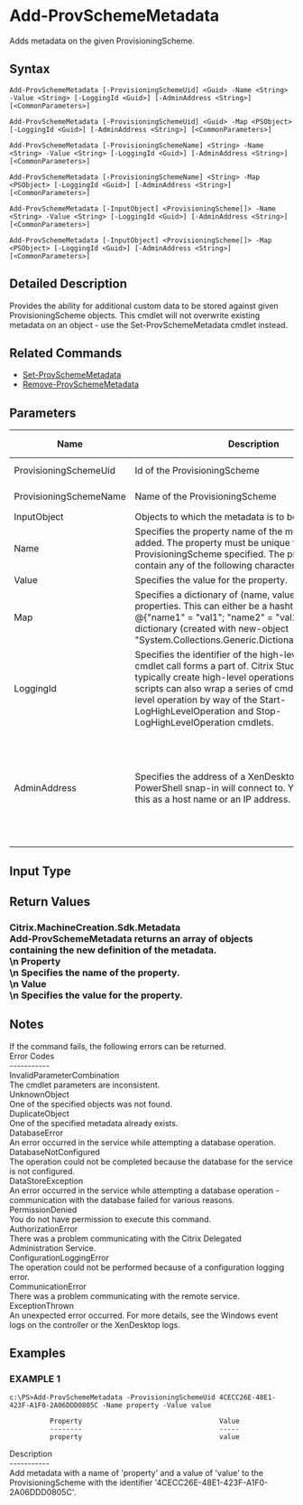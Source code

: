 ﻿# Add-ProvSchemeMetadata

   Adds metadata on the given ProvisioningScheme.

## Syntax
```
Add-ProvSchemeMetadata [-ProvisioningSchemeUid] <Guid> -Name <String> -Value <String> [-LoggingId <Guid>] [-AdminAddress <String>] [<CommonParameters>]

Add-ProvSchemeMetadata [-ProvisioningSchemeUid] <Guid> -Map <PSObject> [-LoggingId <Guid>] [-AdminAddress <String>] [<CommonParameters>]

Add-ProvSchemeMetadata [-ProvisioningSchemeName] <String> -Name <String> -Value <String> [-LoggingId <Guid>] [-AdminAddress <String>] [<CommonParameters>]

Add-ProvSchemeMetadata [-ProvisioningSchemeName] <String> -Map <PSObject> [-LoggingId <Guid>] [-AdminAddress <String>] [<CommonParameters>]

Add-ProvSchemeMetadata [-InputObject] <ProvisioningScheme[]> -Name <String> -Value <String> [-LoggingId <Guid>] [-AdminAddress <String>] [<CommonParameters>]

Add-ProvSchemeMetadata [-InputObject] <ProvisioningScheme[]> -Map <PSObject> [-LoggingId <Guid>] [-AdminAddress <String>] [<CommonParameters>]
```

## Detailed Description
   Provides the ability for additional custom data to be stored against given ProvisioningScheme objects. This cmdlet will not overwrite existing metadata on an object - use the Set-ProvSchemeMetadata cmdlet instead.

## Related Commands
  * [Set-ProvSchemeMetadata](Set-ProvSchemeMetadata.html)
  * [Remove-ProvSchemeMetadata](Remove-ProvSchemeMetadata.html)
## Parameters

| Name   | Description | Required? | Pipeline Input | Default Value |
| --- | --- | --- | --- | --- |
| ProvisioningSchemeUid | Id of the ProvisioningScheme | true | true (ByValue, ByPropertyName) |  |
| ProvisioningSchemeName | Name of the ProvisioningScheme | true | true (ByValue, ByPropertyName) |  |
| InputObject | Objects to which the metadata is to be added. | true | true (ByValue) |  |
| Name | Specifies the property name of the metadata to be added. The property must be unique for the ProvisioningScheme specified. The property cannot contain any of the following characters \/;:#.*?=<>|[]()"' | true | false |  |
| Value | Specifies the value for the property. | true | false |  |
| Map | Specifies a dictionary of (name, value)-pairs for the properties. This can either be a hashtable (created with @{"name1" = "val1"; "name2" = "val2"}) or a string dictionary (created with new-object "System.Collections.Generic.Dictionary[String,String]"). | true | true (ByValue) |  |
| LoggingId | Specifies the identifier of the high-level operation this cmdlet call forms a part of. Citrix Studio and Director typically create high-level operations. PowerShell scripts can also wrap a series of cmdlet calls in a high-level operation by way of the Start-LogHighLevelOperation and Stop-LogHighLevelOperation cmdlets. | false | false |  |
| AdminAddress | Specifies the address of a XenDesktop controller the PowerShell snap-in will connect to. You can provide this as a host name or an IP address. | false | false | Localhost. Once a value is provided by any cmdlet, this value becomes the default. |

## Input Type
### 
   
## Return Values
### Citrix.MachineCreation.Sdk.Metadata<br>   Add-ProvSchemeMetadata returns an array of objects containing the new definition of the metadata.<br>\n    Property <string><br>\n        Specifies the name of the property.<br>\n    Value <string><br>\n        Specifies the value for the property.
   ## Notes
   If the command fails, the following errors can be returned.<br>    Error Codes<br>    -----------<br>    InvalidParameterCombination<br>        The cmdlet parameters are inconsistent.<br>    UnknownObject<br>        One of the specified objects was not found.<br>    DuplicateObject<br>        One of the specified metadata already exists.<br>    DatabaseError<br>        An error occurred in the service while attempting a database operation.<br>    DatabaseNotConfigured<br>        The operation could not be completed because the database for the service is not configured.<br>    DataStoreException<br>        An error occurred in the service while attempting a database operation - communication with the database failed for various reasons.<br>    PermissionDenied<br>        You do not have permission to execute this command.<br>    AuthorizationError<br>        There was a problem communicating with the Citrix Delegated Administration Service.<br>    ConfigurationLoggingError<br>        The operation could not be performed because of a configuration logging error.<br>    CommunicationError<br>        There was a problem communicating with the remote service.<br>    ExceptionThrown<br>        An unexpected error occurred.  For more details, see the Windows event logs on the controller or the XenDesktop logs.
## Examples

### EXAMPLE 1
```
c:\PS>Add-ProvSchemeMetadata -ProvisioningSchemeUid 4CECC26E-48E1-423F-A1F0-2A06DDD0805C -Name property -Value value

          Property                                  Value
          --------                                  -----
          property                                  value
```
   Description<br>-----------<br>Add metadata with a name of 'property' and a value of 'value' to the ProvisioningScheme with the identifier '4CECC26E-48E1-423F-A1F0-2A06DDD0805C'.
